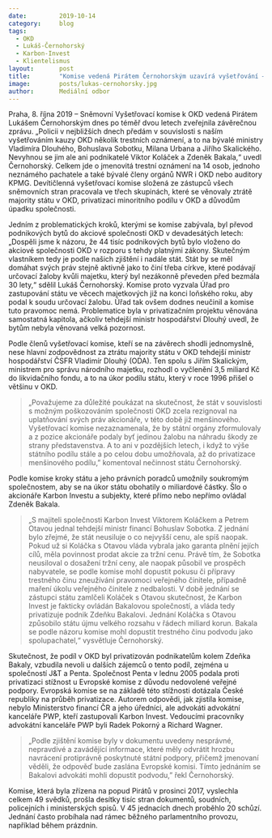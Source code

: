 ```yaml
---
date:         2019-10-14
category:     blog
tags:         
  - OKD 
  - Lukáš-Černohorský
  - Karbon-Invest
  - Klientelismus
layout:       post
title:        "Komise vedená Pirátem Černohorským uzavírá vyšetřování – podá trestní oznámení na exministry Dlouhého, Urbana i Sobotku. Bakalu a Koláčka podezírá z podvodu"
image:        posts/lukas-cernohorsky.jpg
author:       Mediální odbor
---
```



 

Praha, 8. října 2019 – Sněmovní Vyšetřovací komise k OKD vedená Pirátem Lukášem Černohorským dnes po téměř dvou letech zveřejnila závěrečnou zprávu. „Policii v nejbližších dnech předám v souvislosti s naším vyšetřováním kauzy OKD několik trestních oznámení, a to na bývalé ministry Vladimíra Dlouhého, Bohuslava Sobotku, Milana Urbana a Jiřího Skalického. Nevyhnou se jim ale ani podnikatelé Viktor Koláček a Zdeněk Bakala,“ uvedl Černohorský. Celkem jde o jmenovitá trestní oznámení na 14 osob, jednoho neznámého pachatele a také bývalé členy orgánů NWR i OKD nebo auditory KPMG. Devítičlenná vyšetřovací komise složená ze zástupců všech sněmovních stran pracovala ve třech skupinách, které se věnovaly ztrátě majority státu v OKD, privatizaci minoritního podílu v OKD a důvodům úpadku společnosti.

 

Jedním z problematických kroků, kterými se komise zabývala, byl převod podnikových bytů do akciové společnosti OKD v devadesátých letech: „Dospěli jsme k názoru, že 44 tisíc podnikových bytů bylo vloženo do akciové společnosti OKD v rozporu s tehdy platnými zákony. Skutečným vlastníkem tedy je podle našich zjištění i nadále stát. Stát by se měl domáhat svých práv stejně aktivně jako to činí třeba církve, které podávají určovací žaloby kvůli majetku, který byl nezákonně převeden před bezmála 30 lety,“ sdělil Lukáš Černohorský. Komise proto vyzvala Úřad pro zastupování státu ve věcech majetkových již na konci loňského roku, aby podal k soudu určovací žalobu. Úřad tak ovšem dodnes neučinil a komise tuto pravomoc nemá. Problematice byla v privatizačním projektu věnována samostatná kapitola, ačkoliv tehdejší ministr hospodářství Dlouhý uvedl, že bytům nebyla věnovaná velká pozornost.


Podle členů vyšetřovací komise, kteří se na závěrech shodli jednomyslně, nese hlavní zodpovědnost za ztrátu majority státu v OKD tehdejší ministr hospodářství ČSFR Vladimír Dlouhý (ODA). Ten spolu s Jiřím Skalickým, ministrem pro správu národního majetku, rozhodl o vyčlenění 3,5 miliard Kč do likvidačního fondu, a to na úkor podílu státu, který v roce 1996 přišel o většinu v OKD.

> „Považujeme za důležité poukázat na skutečnost, že stát v souvislosti s možným poškozováním společnosti OKD zcela rezignoval na uplatňování svých práv akcionáře, v této době již menšinového. Vyšetřovací komise nezaznamenala, že by státní orgány zformulovaly a z pozice akcionáře podaly byť jedinou žalobu na náhradu škody ze strany představenstva. A to ani v pozdějších letech, i když to výše státního podílu stále a po celou dobu umožňovala, až do privatizace menšinového podílu,” komentoval nečinnost státu Černohorský.

 

Podle komise kroky státu a jeho právních poradců umožnily soukromým společnostem, aby se na úkor státu obohatily o miliardové částky. Šlo o akcionáře Karbon Investu a subjekty, které přímo nebo nepřímo ovládal Zdeněk Bakala. 

> „S majiteli společnosti Karbon Invest Viktorem Koláčkem a Petrem Otavou jednal tehdejší ministr financí Bohuslav Sobotka. Z jednání bylo zřejmé, že stát neusiluje o co nejvyšší cenu, ale spíš naopak. Pokud už si Koláčka s Otavou vláda vybrala jako garanta plnění jejích cílů, měla povinnost prodat akcie za tržní cenu. Právě tím, že Sobotka neusiloval o dosažení tržní ceny, ale naopak působil ve prospěch nabyvatele, se podle komise mohl dopustit pokusu či přípravy trestného činu zneužívání pravomoci veřejného činitele, případně maření úkolu veřejného činitele z nedbalosti. V době jednání se zástupci státu zamlčeli Koláček s Otavou skutečnost, že Karbon Invest je fakticky ovládán Bakalovou společností, a vláda tedy privatizuje podnik Zdeňku Bakalovi. Jednání Koláčka s Otavou způsobilo státu újmu velkého rozsahu v řádech miliard korun. Bakala se podle názoru komise mohl dopustit trestného činu podvodu jako spolupachatel,“ vysvětluje Černohorský.

 

Skutečnost, že podíl v OKD byl privatizován podnikatelům kolem Zdeňka Bakaly, vzbudila nevoli u dalších zájemců o tento podíl, zejména u společností J&T a Penta. Společnost Penta v lednu 2005 podala proti privatizaci stížnost u Evropské komise z důvodu nedovolené veřejné podpory. Evropská komise se na základě této stížnosti dotázala České republiky na průběh privatizace. Autorem odpovědi, jak zjistila komise, nebylo Ministerstvo financí ČR a jeho úředníci, ale advokáti advokátní kanceláře PWP, kteří zastupovali Karbon Invest. Vedoucími pracovníky advokátní kanceláře PWP byli Radek Pokorný a Richard Wagner. 

> „Podle zjištění komise byly v dokumentu uvedeny nesprávné, nepravdivé a zavádějící informace, které měly odvrátit hrozbu navrácení protiprávně poskytnuté státní podpory, přičemž jmenovaní věděli, že odpověď bude zaslána Evropské komisi. Tímto jednáním se Bakalovi advokáti mohli dopustit podvodu,” řekl Černohorský.

 

Komise, která byla zřízena na popud Pirátů v prosinci 2017, vyslechla celkem 49 svědků, prošla desítky tisíc stran dokumentů, soudních, policejních i ministerských spisů. V 45 jednacích dnech proběhlo 20 schůzí. Jednání často probíhala nad rámec běžného parlamentního provozu, například během prázdnin. 
